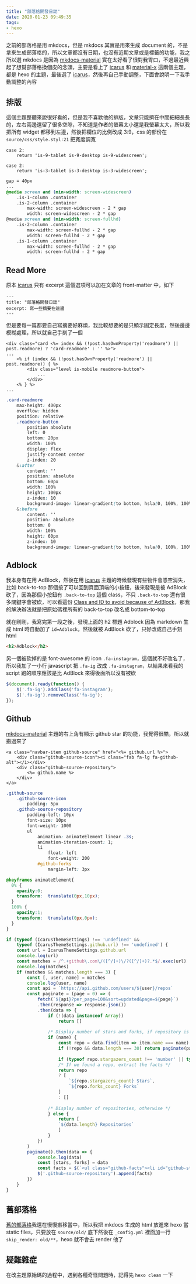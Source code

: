 ```yaml
---
title: "部落格開發日誌"
date: 2020-01-23 09:49:35
tags:
- hexo
---
```


之前的部落格是用 mkdocs，但是 mkdocs 其實是用來生成 document 的，不是拿來生成部落格的，所以文章都沒有日期，也沒有近期文章或是標籤的功能，我之所以選 mkdocs 是因為 [mkdocs-material](https://github.com/squidfunk/mkdocs-material) 實在太好看了很對我胃口，不過最近興起了想幫部落格換個皮的念頭，主要是看上了 [icarus](https://blog.zhangruipeng.me/hexo-theme-icarus/) 和 [material-x](https://xaoxuu.com/wiki/material-x/) 這兩個主題，都是 hexo 的主題，最後選了 [icarus](https://blog.zhangruipeng.me/hexo-theme-icarus/)，然後再自己手動調整，下面會說明一下我手動調整的內容

## 排版

這個主題整體來說很好看的，但是我不喜歡他的排版，文章只能擠在中間細細長長的，左右兩邊還留了很多空隙，不知道是作者的螢幕太小還是我螢幕太大，所以我把所有 widget 都移到左邊，然後把欄位的比例改成 3:9，css 的部份在 `source/css/style.styl:21` 把寬度調寬

```ejs layout/layout.ejs
case 2:
    return 'is-9-tablet is-9-desktop is-9-widescreen';
```

```ejs layout/common/widget.ejs
case 2:
    return 'is-3-tablet is-3-desktop is-3-widescreen';
```

```css source/css/style.styl
gap = 40px
...
@media screen and (min-width: screen-widescreen)
    .is-1-column .container
    .is-2-column .container
        max-width: screen-widescreen - 2 * gap
        width: screen-widescreen - 2 * gap
@media screen and (min-width: screen-fullhd)
    .is-2-column .container
        max-width: screen-fullhd - 2 * gap
        width: screen-fullhd - 2 * gap
    .is-1-column .container
        max-width: screen-fullhd - 2 * gap
        width: screen-fullhd - 2 * gap
```

## Read More

原本 [icarus](https://blog.zhangruipeng.me/hexo-theme-icarus/) 只有 excerpt 這個選項可以加在文章的 front-matter 中，如下

```
---
title: "部落格開發日誌"
excerpt: 寫一些摘要在這邊
---
```

但是要每一篇都要自己寫摘要好麻煩，我比較想要的是只顯示固定長度，然後邊邊模糊處理，所以就自己手刻了一個

```ejs layout/common/article.ejs
<div class="card <%= index && (!post.hasOwnProperty('readmore') || post.readmore) ? 'card-readmore' : '' %>">
...
    <% if (index && (!post.hasOwnProperty('readmore') || post.readmore)) { %>
        <div class="level is-mobile readmore-button">
            ...
        </div>
    <% } %>
...
```

```css source/css/style.styl
.card-readmore
    max-height: 400px
    overflow: hidden
    position: relative
    .readmore-button
        position absolute
        left: 0
        bottom: 20px
        width: 100%
        display: flex
        justify-content center
        z-index: 20
    &:after
        content: ''
        position: absolute
        bottom: 60px
        width: 100%
        height: 100px
        z-index: 10
        background-image: linear-gradient(to bottom, hsla(0, 100%, 100%, 0), hsla(0, 100%, 100%, 0.9))
    &:before
        content: ''
        position: absolute
        bottom: 0
        width: 100%
        height: 60px
        z-index: 10
        background-image: linear-gradient(to bottom, hsla(0, 100%, 100%, 0.9), hsla(0, 100%, 100%, 1))
```

<h2>Adblock</h2>

我本身有在用 AdBlock，然後在用 [icarus](https://blog.zhangruipeng.me/hexo-theme-icarus/) 主題的時候發現有些物件會憑空消失，比如 back-to-top 那個按了可以回到頁面頂端的小按鈕，後來發現是被 AdBlock 砍了，因為那個小按鈕有 `.back-to-top` 這個 class，不只 `.back-to-top` 還有很多關鍵字會被砍，可以看這份 [Class and ID to avoid because of AdBlock](https://gist.github.com/spyesx/42fe84c0ef757d1c38a4)，那我的解決辦法就是把原始碼裡所有的 back-to-top 改名成 bottom-to-top

就在剛剛，我寫完第一段之後，發現上面的 h2 標題 Adblock 因為 markdown 生成 html 時自動加了 `id=Adblock`，然後就被 AdBlock 砍了，只好改成自己手刻 html

```html
<h2>Adblock</h2>
```

另一個被砍掉的是 font-awesome 的 icon `.fa-instagram`，這個就不好改名了，所以我加了一小行 javascript 把 `.fa-ig` 改成 `.fa-instagram`，以結果來看我的 script 跑的順序應該是比 AdBlock 來得後面所以沒有被砍

```javascript source/js/main.js
$(document).ready(function() {
    $('.fa-ig').addClass('fa-instagram');
    $('.fa-ig').removeClass('fa-ig');
});
```

## Github

[mkdocs-material](https://github.com/squidfunk/mkdocs-material) 主題的右上角有顯示 github star 的功能，我覺得很酷，所以就搬過來了

```ejs layout/common/navbar.ejs
<a class="navbar-item github-source" href="<%= github.url %>">
    <div class="github-source-icon"><i class="fab fa-lg fa-github-alt"></i></div>
    <div class="github-source-repository">
        <%= github.name %>
    </div>
</a>
```

```css source/css/style.styl
.github-source
    .github-source-icon
        padding: 5px
    .github-source-repository
        padding-left: 10px
        font-size: 10px
        font-weight: 1000
        ul
            animation: animateElement linear .3s;
            animation-iteration-count: 1;
            li 
                float: left
                font-weight: 200
            #github-forks
                margin-left: 3px

@keyframes animateElement{
  0% {
    opacity:0;
    transform:  translate(0px,10px);
  }
  100% {
    opacity:1;
    transform:  translate(0px,0px);
  }
}
```

```javascript source/js/main.js
if (typeof (IcarusThemeSettings) !== 'undefined' &&
    typeof (IcarusThemeSettings.github.url) !== 'undefined') {
    const url = IcarusThemeSettings.github.url
    console.log(url)
    const matches = /^.+github\.com\/([^/]+)\/?([^/]+)?.*$/.exec(url)
    console.log(matches)
    if (matches && matches.length === 3) {
        const [, user, name] = matches
        console.log(user, name)
        const api = `https://api.github.com/users/${user}/repos`
        const paginate = (page = 0) => (
            fetch(`${api}?per_page=100&sort=updated&page=${page}`)
            .then(response => response.json())
            .then(data => {
                if (!(data instanceof Array))
                    return []
        
                /* Display number of stars and forks, if repository is given */
                if (name) {
                    const repo = data.find(item => item.name === name)
                    if (!repo && data.length === 30) return paginate(page + 1)
        
                    if (typeof repo.stargazers_count !== 'number' || typeof repo.forks_count !== 'number') return []
                    /* If we found a repo, extract the facts */
                    return repo
                    ? [
                        `${repo.stargazers_count} Stars`,
                        `${repo.forks_count} Forks`
                    ]
                    : []
        
                /* Display number of repositories, otherwise */
                } else {
                    return [
                    `${data.length} Repositories`
                    ]
                }
            })
        )
        paginate().then(data => {
            console.log(data)
            const [stars, forks] = data
            const facts = $(`<ul class="github-facts"><li id="github-stars">${stars}</li><li id="github-forks">• ${forks}</li></ul>`)
            $('.github-source-repository').append(facts)
        })
    }
}
```

## 舊部落格

[舊的部落格](/old/)我還在慢慢搬移當中，所以我把 mkdocs 生成的 html 放進來 hexo 當 static files，只要放在 `source/old/` 底下然後在 `_config.yml` 裡面加一行 `skip_render: old/**`，hexo 就不會去 render 他了

## 疑難雜症

在改主題原始碼的過程中，遇到各種奇怪問題時，記得先 `hexo clean` 一下